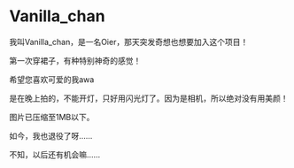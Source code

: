 # Vanilla_chan

我叫Vanilla_chan，是一名Oier，那天突发奇想也想要加入这个项目！

第一次穿裙子，有种特别神奇的感觉！

希望您喜欢可爱的我awa

是在晚上拍的，不能开灯，只好用闪光灯了。因为是相机，所以绝对没有用美颜！



图片已压缩至1MB以下。

如今，我也退役了呀……

不知，以后还有机会嘛……